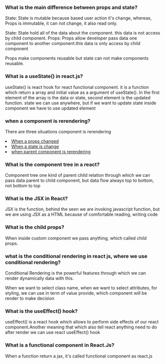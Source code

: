 ### What is the main difference between props and state?
<p>State: State is mutable because based user action it's change, whereas, Props is immutable, it can not change, it also read only.</p>
<p>State: State hold all of the data about the component. this data is not access by child component. Props: Props allow developer pass data one component to another component.this data is only access by child component</p>
<p>Props make components reusable but state can not make components reusable.</p>

### What is a useState() in react.js?
<p>useState() is react hook for react functional component. it is a function which return a array and initial value as a argument of useState(). In the first element of the array is the data or state, second element is the updated function. state we can use anywhere, but if we want to update state inside component we have to use updated element</p>

### when a component is rerendering?
<p>There are three situations component is rerendering</p>
<u>
<li>When a props changed</li>
<li>When a state is change</li>
<li>when parent component is rerendering</li>
</u>

### What is the component tree in a react?
<p>Component tree one kind of parent child relation through which we can pass data parent to child component, but data flow always top to bottom, not bottom to top</p>

### What is the JSX in React?
<p>JSX is the function, behind the seen we are invoking javascript function, but we are using JSX as a HTML because of comfortable reading, writing code</p>

### What is the child props?
<p>When inside custom component we pass anything, which called child props.</p>

### what is the conditional rendering in react js, where we use conditional rendering?
<p>Conditional Rendering is the powerful features through which we can render dynamically data with this. </p>
<p>When we want to select class name, when we want to select attributes, for styling, we can use in term of value provide, which component will be render to make decision</p>

### What is the useEffect() hook?
<p>useEffect() is a react hook which allows to perform side effects of our react component.Another meaning that which also tell react anything need to do after render we can use react useEffect() hook </p>

### What is a functional component in React.Js?
<p>When a function return a jax, it's called functional component as react.js</p>




